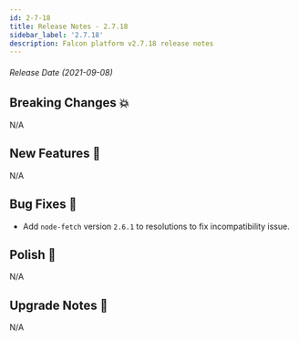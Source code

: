 ```yaml
---
id: 2-7-18
title: Release Notes - 2.7.18
sidebar_label: '2.7.18'
description: Falcon platform v2.7.18 release notes
---
```


###### Release Date (2021-09-08)

## Breaking Changes 💥

N/A

## New Features 🚀

N/A

## Bug Fixes 🐛

- Add `node-fetch` version `2.6.1` to resolutions to fix incompatibility issue.

## Polish 💅

N/A

## Upgrade Notes 📝

N/A
